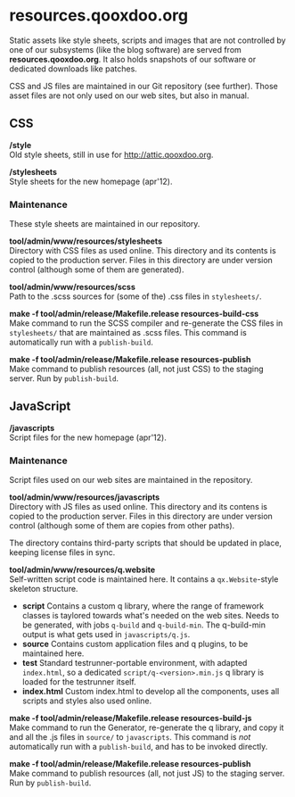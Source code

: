 resources.qooxdoo.org
=====================

Static assets like style sheets, scripts and images that are not controlled by one of our subsystems (like the blog software) are served from **resources.qooxdoo.org**. It also holds snapshots of our software or dedicated downloads like patches.

CSS and JS files are maintained in our Git repository (see further). Those asset files are not only used on our web sites, but also in manual.

CSS
---

**/style**  
Old style sheets, still in use for <http://attic.qooxdoo.org>.

**/stylesheets**  
Style sheets for the new homepage (apr'12).

### Maintenance

These style sheets are maintained in our repository.

**tool/admin/www/resources/stylesheets**  
Directory with CSS files as used online. This directory and its contents is copied to the production server. Files in this directory are under version control (although some of them are generated).

**tool/admin/www/resources/scss**  
Path to the .scss sources for (some of the) .css files in `stylesheets/`.

**make -f tool/admin/release/Makefile.release resources-build-css**  
Make command to run the SCSS compiler and re-generate the CSS files in `stylesheets/` that are maintained as .scss files. This command is automatically run with a `publish-build`.

**make -f tool/admin/release/Makefile.release resources-publish**  
Make command to publish resources (all, not just CSS) to the staging server. Run by `publish-build`.

JavaScript
----------

**/javascripts**  
Script files for the new homepage (apr'12).

### Maintenance

Script files used on our web sites are maintained in the repository.

**tool/admin/www/resources/javascripts**  
Directory with JS files as used online. This directory and its contens is copied to the production server. Files in this directory are under version control (although some of them are copies from other paths).

The directory contains third-party scripts that should be updated in place, keeping license files in sync.

**tool/admin/www/resources/q.website**  
Self-written script code is maintained here. It contains a `qx.Website`-style skeleton structure.

-   **script** Contains a custom q library, where the range of framework classes is taylored towards what's needed on the web sites. Needs to be generated, with jobs `q-build` and `q-build-min`. The q-build-min output is what gets used in `javascripts/q.js`.
-   **source** Contains custom application files and q plugins, to be maintained here.
-   **test** Standard testrunner-portable environment, with adapted `index.html`, so a dedicated `script/q-<version>.min.js` q library is loaded for the testrunner itself.
-   **index.html** Custom index.html to develop all the components, uses all scripts and styles also used online.

**make -f tool/admin/release/Makefile.release resources-build-js**  
Make command to run the Generator, re-generate the q library, and copy it and all the .js files in `source/` to `javascripts`. This command is *not* automatically run with a `publish-build`, and has to be invoked directly.

**make -f tool/admin/release/Makefile.release resources-publish**  
Make command to publish resources (all, not just JS) to the staging server. Run by `publish-build`.


